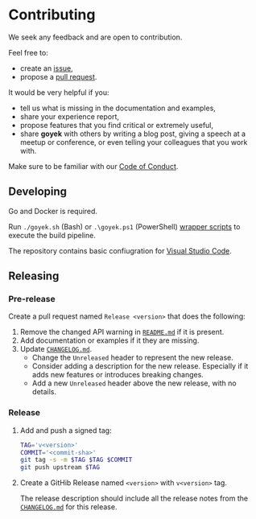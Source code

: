 # Contributing

We seek any feedback and are open to contribution.

Feel free to:

- create an [issue](https://github.com/goyek/goyek/issues),
- propose a [pull request](https://github.com/goyek/goyek/pulls).

It would be very helpful if you:

- tell us what is missing in the documentation and examples,
- share your experience report,
- propose features that you find critical or extremely useful,
- share **goyek** with others by writing a blog post,
  giving a speech at a meetup or conference,
  or even telling your colleagues that you work with.

Make sure to be familiar with our [Code of Conduct](CODE_OF_CONDUCT.md).

## Developing

Go and Docker is required.

Run `./goyek.sh` (Bash) or `.\goyek.ps1` (PowerShell)
[wrapper scripts](README.md#wrapper-scripts) to execute the build pipeline.

The repository contains basic confiugration for
[Visual Studio Code](https://code.visualstudio.com/).

## Releasing

### Pre-release

Create a pull request named `Release <version>` that does the following:

1. Remove the changed API warning in [`README.md`](README.md) if it is present.
2. Add documentation or examples if it they are missing.
3. Update [`CHANGELOG.md`](CHANGELOG.md).
   - Change the `Unreleased` header to represent the new release.
   - Consider adding a description for the new release.
     Especially if it adds new features or introduces breaking changes.
   - Add a new `Unreleased` header above the new release, with no details.

### Release

1. Add and push a signed tag:

   ```sh
   TAG='v<version>'
   COMMIT='<commit-sha>'
   git tag -s -m $TAG $TAG $COMMIT
   git push upstream $TAG
   ```

1. Create a GitHib Release named `<version>` with `v<version>` tag.

   The release description should include all the release notes
   from the [`CHANGELOG.md`](CHANGELOG.md) for this release.
